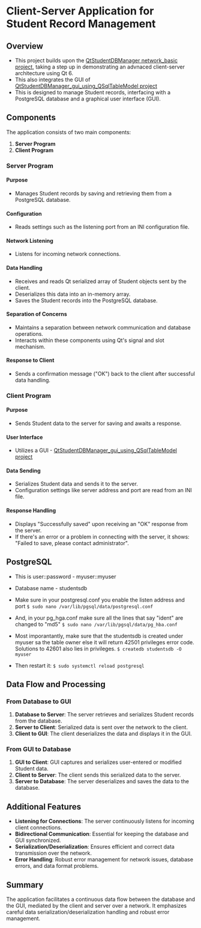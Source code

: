 # Client-Server Application for Student Record Management

## Overview
- This project builds upon the [QtStudentDBManager network_basic project](https://github.com/himcesjf/QtStudentDBManager/tree/network_basic), taking a step up in demonstrating an advnaced client-server architecture using Qt 6.
- This also integrates the GUI of [QtStudentDBManager_gui_using_QSqlTableModel project](https://github.com/himcesjf/QtStudentDBManager/tree/gui_using_QSqlTableModel)
- This is designed to manage Student records, interfacing with a PostgreSQL database and a graphical user interface (GUI).

## Components
The application consists of two main components:
1. **Server Program**
2. **Client Program**

### Server Program
#### Purpose
- Manages Student records by saving and retrieving them from a PostgreSQL database.

#### Configuration
- Reads settings such as the listening port from an INI configuration file.

#### Network Listening
- Listens for incoming network connections.

#### Data Handling
- Receives and reads Qt serialized array of Student objects sent by the client.
- Deserializes this data into an in-memory array.
- Saves the Student records into the PostgreSQL database.

#### Separation of Concerns
- Maintains a separation between network communication and database operations.
- Interacts within these components using Qt's signal and slot mechanism.

#### Response to Client
- Sends a confirmation message ("OK") back to the client after successful data handling.

### Client Program
#### Purpose
- Sends Student data to the server for saving and awaits a response.

#### User Interface
- Utilizes a GUI - [QtStudentDBManager_gui_using_QSqlTableModel project](https://github.com/himcesjf/QtStudentDBManager/tree/gui_using_QSqlTableModel)

#### Data Sending
- Serializes Student data and sends it to the server.
- Configuration settings like server address and port are read from an INI file.

#### Response Handling
- Displays "Successfully saved" upon receiving an "OK" response from the server.
- If there's an error or a problem in connecting with the server, it shows: "Failed to save, please contact administrator".

## PostgreSQL
- This is user::password - myuser::myuser
- Database name - studentsdb

- Make sure in your postgresql.conf you enable the listen address and port
`$ sudo nano /var/lib/pgsql/data/postgresql.conf`

- And, in your pg_hga.conf make sure all the lines that say "ident" are changed to "md5"
`$ sudo nano /var/lib/pgsql/data/pg_hba.conf`

- Most imporantantly, make sure that the studentsdb is created under myuser sa the table owner else it will return 42501 privileges error code. Solutions to 42601 also lies in privileges.
`$ createdb studentsdb -O myuser`

- Then restart it:
`$ sudo systemctl reload postgresql`


## Data Flow and Processing
### From Database to GUI
1. **Database to Server**: The server retrieves and serializes Student records from the database.
2. **Server to Client**: Serialized data is sent over the network to the client.
3. **Client to GUI**: The client deserializes the data and displays it in the GUI.

### From GUI to Database
1. **GUI to Client**: GUI captures and serializes user-entered or modified Student data.
2. **Client to Server**: The client sends this serialized data to the server.
3. **Server to Database**: The server deserializes and saves the data to the database.

## Additional Features
- **Listening for Connections**: The server continuously listens for incoming client connections.
- **Bidirectional Communication**: Essential for keeping the database and GUI synchronized.
- **Serialization/Deserialization**: Ensures efficient and correct data transmission over the network.
- **Error Handling**: Robust error management for network issues, database errors, and data format problems.

## Summary
The application facilitates a continuous data flow between the database and the GUI, mediated by the client and server over a network. 
It emphasizes careful data serialization/deserialization handling and robust error management.

